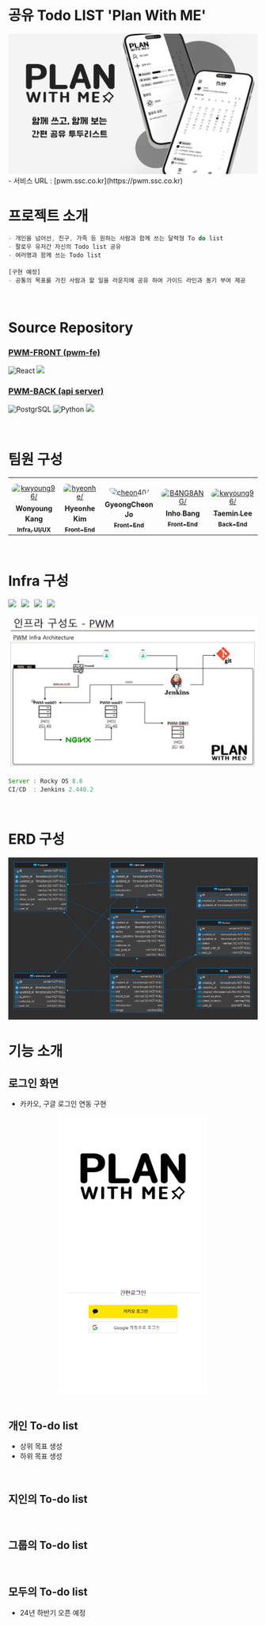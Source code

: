 # 공유 Todo LIST 'Plan With ME'

<img src="../photo/front.jpg"/>
- 서비스 URL : [pwm.ssc.co.kr](https://pwm.ssc.co.kr)

</br>

# 프로젝트 소개
```js
- 개인을 넘어선, 친구, 가족 등 원하는 사람과 함께 쓰는 달력형 To do list
- 팔로우 유저간 자신의 Todo list 공유
- 여러명과 함께 쓰는 Todo list

[구현 예정]
- 공통의 목표를 가진 사람과 할 일을 라운지에 공유 하여 가이드 라인과 동기 부여 제공
```

</br>

# Source Repository
### [PWM-FRONT (pwm-fe)](https://github.com/plan-with-me/pwm-fe)<br>
![React](https://img.shields.io/badge/React-61DAFB?style=for-the-badge&logo=React&logoColor=black)
<img src="https://img.shields.io/badge/TypeScript-3178C6?style=for-the-badge&logo=TypeScript&logoColor=white"/>

### [PWM-BACK (api server)](https://github.com/plan-with-me/api-server)<br>
![PostgrSQL](https://img.shields.io/badge/PostgreSQL-316192?style=for-the-badge&logo=postgresql&logoColor=white)
![Python](https://img.shields.io/badge/Python-14354C?style=for-the-badge&logo=python&logoColor=white)
<img src="https://img.shields.io/badge/FastAPI-009688?style=for-the-badge&logo=FastAPI&logoColor=black"/>



</br>

# 팀원 구성
<table>
<tr>
    <td align="center" style="word-wrap: break-word; width: 150.0; height: 150.0">
        <a href=https://github.com/kwyoung96>
            <img src=https://avatars.githubusercontent.com/u/166985125?s=64&v=4 width="100;"  style="border-radius:50%;align-items:center;justify-content:center;overflow:hidden;padding-top:10px" alt=kwyoung96/>
            <br />
            <sub style="font-size:14px"><b>Wonyoung Kang</b></sub><br>
            <sub style="font-size:12px"><b>Infra, UI/UX</b></sub>
        </a>
    </td>
    <td align="center" style="word-wrap: break-word; width: 150.0; height: 150.0">
        <a href=https://github.com/hyeonhe>
            <img src=https://avatars.githubusercontent.com/u/63030323?v=4 width="100;"  style="border-radius:50%;align-items:center;justify-content:center;overflow:hidden;padding-top:10px" alt=hyeonhe/>
            <br />
            <sub style="font-size:14px"><b>Hyeonhe Kim</b></sub><br>
            <sub style="font-size:12px"><b>Front-End</b></sub>
        </a>
    </td>
    <td align="center" style="word-wrap: break-word; width: 150.0; height: 150.0">
        <a href=https://github.com/cheon40>
            <img src=https://avatars.githubusercontent.com/u/50188274?v=4 width="100;"  style="border-radius:50%;align-items:center;justify-content:center;overflow:hidden;padding-top:10px" alt=cheon40/>
            <br />
            <sub style="font-size:14px"><b>GyeongCheon Jo</b></sub><br>
            <sub style="font-size:12px"><b>Front-End</b></sub>
        </a>
    </td>
    <td align="center" style="word-wrap: break-word; width: 150.0; height: 150.0">
        <a href=https://github.com/B4NG8ANG>
            <img src=https://avatars.githubusercontent.com/u/50348034?v=4 width="100;"  style="border-radius:50%;align-items:center;justify-content:center;overflow:hidden;padding-top:10px" alt=B4NG8ANG/>
            <br />
            <sub style="font-size:14px"><b>Inho Bang</b></sub><br>
            <sub style="font-size:12px"><b>Front-End</b></sub>
        </a>
    </td>
    <td align="center" style="word-wrap: break-word; width: 150.0; height: 150.0">
        <a href=https://github.com/5pponent>
            <img src=https://avatars.githubusercontent.com/u/95746645?v=4 width="100;"  style="border-radius:50%;align-items:center;justify-content:center;overflow:hidden;padding-top:10px" alt=kwyoung96/>
            <br />
            <sub style="font-size:14px"><b>Taemin Lee</b></sub><br>
            <sub style="font-size:12px"><b>Back-End</b></sub>
        </a>
    </td>
</tr>
</table>
</br>

# Infra 구성
<div style="display: flex; gap: 10px;">
    <img src="https://img.shields.io/badge/Proxmox-E57000?style=for-the-badge&logo=Proxmox&logoColor=black"/>
    <img src="https://img.shields.io/badge/Rocky Linux-10B981?style=for-the-badge&logo=RockyLinux&logoColor=black"/>
    <img src="https://img.shields.io/badge/Jenkins-D24939?style=for-the-badge&logo=Jenkins&logoColor=black"/>
    <img src="https://img.shields.io/badge/NGINX-009639?style=for-the-badge&logo=NGINX&logoColor=black"/>
</div>
<br>
<img src="../photo/1.JPG"/>

</br>

```js
Server : Rocky OS 8.6
CI/CD  : Jenkins 2.440.2
```
</br>

# ERD 구성 
<img src="../photo/ERD.JPG"/>


</br>

# 기능 소개
## 로그인 화면
- 카카오, 구글 로그인 연동 구현
<div style="text-align: center;">
    <img src="../photo/screenshot/login.png" width="300" alt="login"/>
</div>
</br>

## 개인 To-do list
 - 상위 목표 생성
 - 하위 목표 생성

</br>

## 지인의 To-do list

</br>

## 그룹의 To-do list

</br>

## 모두의 To-do list
- 24년 하반기 오픈 예정

</br>
































